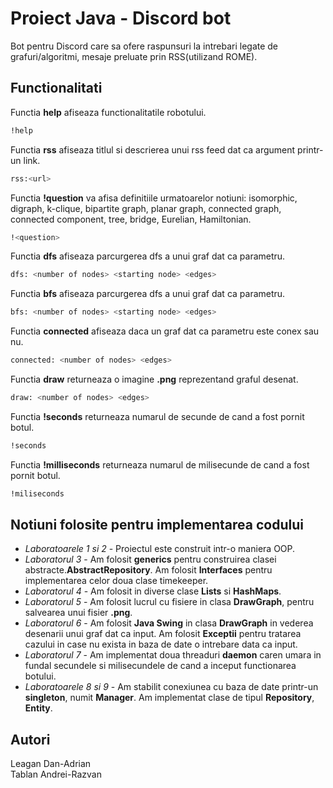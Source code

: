 # Proiect Java - Discord bot 

Bot pentru Discord care sa ofere raspunsuri la intrebari legate de grafuri/algoritmi, mesaje preluate prin RSS(utilizand ROME).

## Functionalitati

Functia **help** afiseaza functionalitatile robotului.

```bash
!help
```
Functia **rss** afiseaza titlul si descrierea unui rss feed dat ca argument printr-un link.

```bash
rss:<url>
```
Functia **!question** va afisa definitiile urmatoarelor notiuni: isomorphic, digraph, k-clique, bipartite graph, planar graph, connected graph, connected component, tree, bridge, Eurelian, Hamiltonian. 

```bash
!<question>
```
Functia **dfs** afiseaza parcurgerea dfs a unui graf dat ca parametru.

```bash
dfs: <number of nodes> <starting node> <edges>
```
Functia **bfs** afiseaza parcurgerea dfs a unui graf dat ca parametru.

```bash
bfs: <number of nodes> <starting node> <edges>
```
Functia **connected** afiseaza daca un graf dat ca parametru este conex sau nu.

```bash
connected: <number of nodes> <edges>
```
Functia **draw** returneaza o imagine **.png** reprezentand graful desenat.

```bash
draw: <number of nodes> <edges>
```
Functia **!seconds** returneaza numarul de secunde de cand a fost pornit botul.

```bash
!seconds
```
Functia **!milliseconds** returneaza numarul de milisecunde de cand a fost pornit botul.

```bash
!miliseconds
```

## Notiuni folosite pentru implementarea codului

* *Laboratoarele 1 si 2* - Proiectul este construit intr-o maniera OOP. 
* *Laboratorul 3* - Am folosit **generics** pentru construirea clasei abstracte.**AbstractRepository**. Am folosit **Interfaces** pentru implementarea celor doua clase timekeeper.
* *Laboratorul 4* - Am folosit in diverse clase **Lists** si **HashMaps**.
* *Laboratorul 5* - Am folosit lucrul cu fisiere in clasa **DrawGraph**, pentru salvearea unui fisier **.png**. 
* *Laboratorul 6* - Am folosit **Java Swing** in clasa **DrawGraph** in vederea desenarii unui graf dat ca input. Am folosit **Exceptii** pentru tratarea cazului in case nu exista in baza de date o intrebare data ca input.
* *Laboratorul 7* - Am implementat doua threaduri **daemon** caren umara in fundal secundele si milisecundele de cand a inceput functionarea botului.
* *Laboratoarele 8 si 9* - Am stabilit conexiunea cu baza de date printr-un **singleton**, numit **Manager**. Am implementat clase de tipul **Repository**, **Entity**.


## Autori
Leagan Dan-Adrian <br />
Tablan Andrei-Razvan
